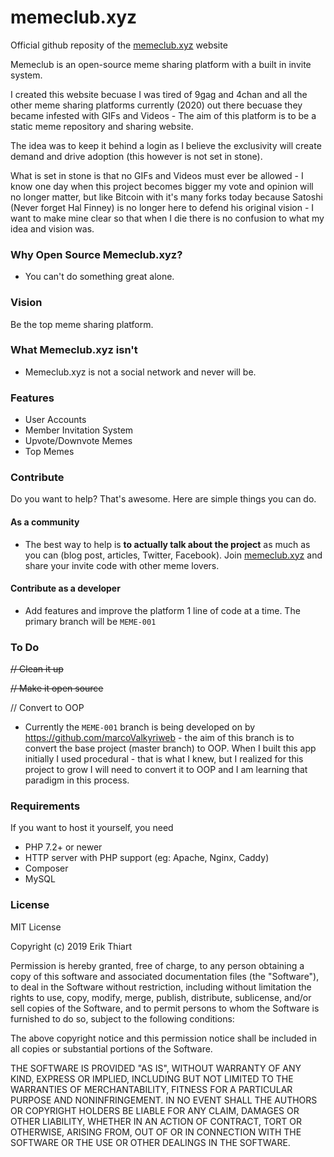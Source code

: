 # memeclub.xyz
Official github reposity of the [memeclub.xyz](https://memeclub.xyz) website

Memeclub is an open-source meme sharing platform with a built in invite system.

I created this website becuase I was tired of 9gag and 4chan and all the other meme sharing platforms currently (2020) out there becuase they became infested with GIFs and Videos - The aim of this platform is to be a static meme repository and sharing website.

The idea was to keep it behind a login as I believe the exclusivity will create demand and drive adoption (this however is not set in stone).

What is set in stone is that no GIFs and Videos must ever be allowed - I know one day when this project becomes bigger my vote and opinion will no longer matter, but like Bitcoin with it's many forks today because Satoshi (Never forget Hal Finney) is no longer here to defend his original vision - I want to make mine clear so that when I die there is no confusion to what my idea and vision was.

### Why Open Source Memeclub.xyz?
* You can't do something great alone. 

### Vision
Be the top meme sharing platform.

### What Memeclub.xyz isn't
* Memeclub.xyz is not a social network and never will be.

### Features

* User Accounts
* Member Invitation System
* Upvote/Downvote Memes
* Top Memes

### Contribute

Do you want to help? That's awesome. Here are simple things you can do.

#### As a community

* The best way to help is **to actually talk about the project** as much as you can (blog post, articles, Twitter, Facebook). Join [memeclub.xyz](https://memeclub.xyz) and share your invite code with other meme lovers.

#### Contribute as a developer

* Add features and improve the platform 1 line of code at a time. The primary branch will be `MEME-001` 

### To Do
~~// Clean it up~~

~~// Make it open source~~

// Convert to OOP

* Currently the `MEME-001` branch is being developed on by https://github.com/marcoValkyriweb - the aim of this branch is to convert the base project (master branch) to OOP. When I built this app initially I used procedural - that is what I knew, but I realized for this project to grow I will need to convert it to OOP and I am learning that paradigm in this process.

### Requirements
If you want to host it yourself, you need

* PHP 7.2+ or newer
* HTTP server with PHP support (eg: Apache, Nginx, Caddy)
* Composer
* MySQL

### License

MIT License

Copyright (c) 2019 Erik Thiart

Permission is hereby granted, free of charge, to any person obtaining a copy
of this software and associated documentation files (the "Software"), to deal
in the Software without restriction, including without limitation the rights
to use, copy, modify, merge, publish, distribute, sublicense, and/or sell
copies of the Software, and to permit persons to whom the Software is
furnished to do so, subject to the following conditions:

The above copyright notice and this permission notice shall be included in all
copies or substantial portions of the Software.

THE SOFTWARE IS PROVIDED "AS IS", WITHOUT WARRANTY OF ANY KIND, EXPRESS OR
IMPLIED, INCLUDING BUT NOT LIMITED TO THE WARRANTIES OF MERCHANTABILITY,
FITNESS FOR A PARTICULAR PURPOSE AND NONINFRINGEMENT. IN NO EVENT SHALL THE
AUTHORS OR COPYRIGHT HOLDERS BE LIABLE FOR ANY CLAIM, DAMAGES OR OTHER
LIABILITY, WHETHER IN AN ACTION OF CONTRACT, TORT OR OTHERWISE, ARISING FROM,
OUT OF OR IN CONNECTION WITH THE SOFTWARE OR THE USE OR OTHER DEALINGS IN THE
SOFTWARE.